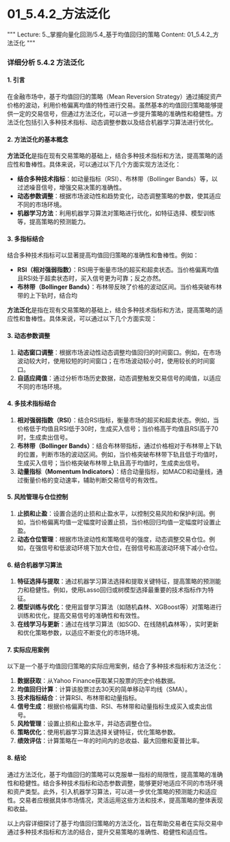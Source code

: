 # 01_5.4.2_方法泛化

"""
Lecture: 5._掌握向量化回测/5.4_基于均值回归的策略
Content: 01_5.4.2_方法泛化
"""

### 详细分析 5.4.2 方法泛化

#### 1. 引言

在金融市场中，基于均值回归的策略（Mean Reversion Strategy）通过捕捉资产价格的波动，利用价格偏离均值的特性进行交易。虽然基本的均值回归策略能够提供一定的交易信号，但通过方法泛化，可以进一步提升策略的准确性和稳健性。方法泛化包括引入多种技术指标、动态调整参数以及结合机器学习算法进行优化。

#### 2. 方法泛化的基本概念

**方法泛化**是指在现有交易策略的基础上，结合多种技术指标和方法，提高策略的适应性和鲁棒性。具体来说，可以通过以下几个方面实现方法泛化：
- **结合多种技术指标**：如动量指标（RSI）、布林带（Bollinger Bands）等，以过滤噪音信号，增强交易决策的准确性。
- **动态参数调整**：根据市场波动性和趋势变化，动态调整策略的参数，使其适应不同的市场环境。
- **机器学习方法**：利用机器学习算法对策略进行优化，如特征选择、模型训练等，提高策略的预测能力。

#### 3. 多指标结合

结合多种技术指标可以显著提高均值回归策略的准确性和鲁棒性。例如：
- **RSI（相对强弱指数）**：RSI用于衡量市场的超买和超卖状态。当价格偏离均值且RSI处于超卖状态时，买入信号更为可靠；反之亦然。
- **布林带（Bollinger Bands）**：布林带反映了价格的波动区间。当价格突破布林带的上下轨时，结合均

**方法泛化**是指在现有交易策略的基础上，结合多种技术指标和方法，提高策略的适应性和鲁棒性。具体来说，可以通过以下几个方面实现：

#### 3. 动态参数调整

1. **动态窗口调整**：根据市场波动性动态调整均值回归的时间窗口。例如，在市场波动较大时，使用较短的时间窗口；在市场波动较小时，使用较长的时间窗口。
2. **自适应阈值**：通过分析市场历史数据，动态调整触发交易信号的阈值，以适应不同的市场环境。

#### 4. 多技术指标结合

1. **相对强弱指数（RSI）**：结合RSI指标，衡量市场的超买和超卖状态。例如，当价格低于均值且RSI低于30时，生成买入信号；当价格高于均值且RSI高于70时，生成卖出信号。
2. **布林带（Bollinger Bands）**：结合布林带指标，通过价格相对于布林带上下轨的位置，判断市场的波动区间。例如，当价格突破布林带下轨且低于均值时，生成买入信号；当价格突破布林带上轨且高于均值时，生成卖出信号。
3. **动量指标（Momentum Indicators）**：结合动量指标，如MACD和动量线，通过衡量价格的变动速率，辅助判断交易信号的有效性。

#### 5. 风险管理与仓位控制

1. **止损和止盈**：设置合适的止损和止盈水平，以控制交易风险和保护利润。例如，当价格偏离均值一定幅度时设置止损，当价格回归均值一定幅度时设置止盈。
2. **动态仓位管理**：根据市场波动性和策略信号的强度，动态调整交易仓位。例如，在强信号和低波动环境下加大仓位，在弱信号和高波动环境下减小仓位。

#### 6. 结合机器学习算法

1. **特征选择与提取**：通过机器学习算法选择和提取关键特征，提高策略的预测能力和稳健性。例如，使用Lasso回归或树模型选择最重要的技术指标作为特征。
2. **模型训练与优化**：使用监督学习算法（如随机森林、XGBoost等）对策略进行训练和优化，提高交易信号的准确性和有效性。
3. **在线学习与更新**：通过在线学习算法（如SGD、在线随机森林等），实时更新和优化策略参数，以适应不断变化的市场环境。

#### 7. 实际应用案例

以下是一个基于均值回归策略的实际应用案例，结合了多种技术指标和方法泛化：

1. **数据获取**：从Yahoo Finance获取某只股票的历史价格数据。
2. **均值回归计算**：计算该股票过去30天的简单移动平均线（SMA）。
3. **技术指标结合**：计算RSI、布林带和动量指标。
4. **信号生成**：根据价格偏离均值、RSI、布林带和动量指标生成买入或卖出信号。
5. **风险管理**：设置止损和止盈水平，并动态调整仓位。
6. **策略优化**：使用机器学习算法选择关键特征，优化策略参数。
7. **绩效评估**：计算策略在一年的时间内的总收益、最大回撤和夏普比率。

#### 8. 结论

通过方法泛化，基于均值回归的策略可以克服单一指标的局限性，提高策略的准确性和稳健性。结合多种技术指标和动态参数调整，能够更好地适应不同的市场环境和资产类型。此外，引入机器学习算法，可以进一步优化策略的预测能力和适应性。交易者应根据具体市场情况，灵活运用这些方法和技术，提高策略的整体表现和收益。

以上内容详细探讨了基于均值回归策略的方法泛化，旨在帮助交易者在实际交易中通过多种技术指标和方法的结合，提升交易策略的准确性、稳健性和适应性。
